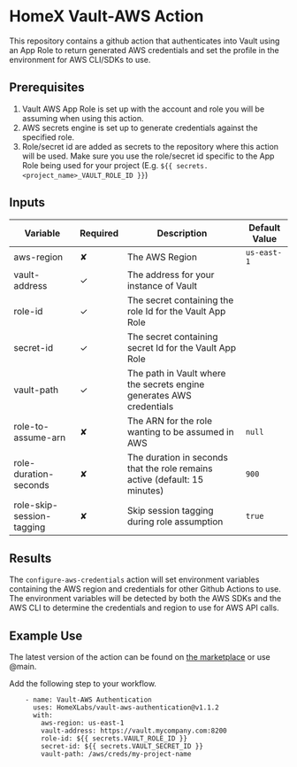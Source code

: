 # HomeX Vault-AWS Action

This repository contains a github action that authenticates into Vault using an App Role to return generated AWS credentials and set the profile in the environment for AWS CLI/SDKs to use. 

## Prerequisites 

1. Vault AWS App Role is set up with the account and role you will be assuming when using this action.
2. AWS secrets engine is set up to generate credentials against the specified role.
3. Role/secret id are added as secrets to the repository where this action will be used. Make sure you use the role/secret id specific to the App Role being used for your project (E.g. `${{ secrets.<project_name>_VAULT_ROLE_ID }}`)


## Inputs

| Variable | Required | Description | Default Value |
|----------|----------|-------------|---------------|
| aws-region | ✘ | The AWS Region | `us-east-1` |
| vault-address | ✓ | The address for your instance of Vault |  |
| role-id | ✓ | The secret containing the role Id for the Vault App Role |  |
| secret-id | ✓ | The secret containing secret Id for the Vault App Role |  |
| vault-path | ✓ | The path in Vault where the secrets engine generates AWS credentials |  |
| role-to-assume-arn | ✘ | The ARN for the role wanting to be assumed in AWS | `null` |
| role-duration-seconds | ✘ | The duration in seconds that the role remains active (default: 15 minutes) | `900` |
| role-skip-session-tagging | ✘ | Skip session tagging during role assumption | `true` |


## Results

The `configure-aws-credentials` action will set environment variables containing the AWS region and credentials for other Github Actions to use. The environment variables will be detected by both the AWS SDKs and the AWS CLI to determine the credentials and region to use for AWS API calls.

## Example Use

The latest version of the action can be found on [the marketplace](https://github.com/marketplace/actions/vault-aws-authentication) or use @main.

Add the following step to your workflow.

```
    - name: Vault-AWS Authentication
      uses: HomeXLabs/vault-aws-authentication@v1.1.2
      with:
        aws-region: us-east-1
        vault-address: https://vault.mycompany.com:8200
        role-id: ${{ secrets.VAULT_ROLE_ID }}
        secret-id: ${{ secrets.VAULT_SECRET_ID }}
        vault-path: /aws/creds/my-project-name

```
